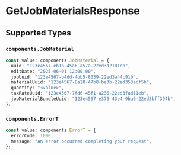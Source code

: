 # GetJobMaterialsResponse


## Supported Types

### `components.JobMaterial`

```typescript
const value: components.JobMaterial = {
  uuid: "123e4567-eb1b-45a6-a57a-22ed3d2181cb",
  editDate: "2025-06-01 12:00:00",
  jobUuid: "123e4567-b4dd-4bb5-8039-22ed3a44c91b",
  materialUuid: "123e4567-8a28-47b8-be3b-22ed353acf5b",
  quantity: "<value>",
  taxRateUuid: "123e4567-7fd6-45f1-a236-22ed3fad11eb",
  jobMaterialBundleUuid: "123e4567-e376-43e4-9ba6-22ed3bff394b",
};
```

### `components.ErrorT`

```typescript
const value: components.ErrorT = {
  errorCode: 1000,
  message: "An error occurred completing your request",
};
```

